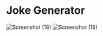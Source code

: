 # Joke Generator



![Screenshot (18)](https://github.com/Madesh01/Joke--generater/assets/137975779/54f2c748-f49d-4aef-a45a-35a5c9acf374)
![Screenshot (19)](https://github.com/Madesh01/Joke--generater/assets/137975779/4d666e84-84ac-4bad-9a67-d54d53066102)
